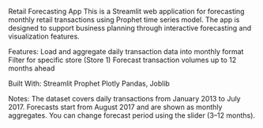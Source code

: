 Retail Forecasting App
This is a Streamlit web application for forecasting monthly retail transactions using Prophet time series model. 
The app is designed to support business planning through interactive forecasting and visualization features.

Features:
Load and aggregate daily transaction data into monthly format
Filter for specific store (Store 1)
Forecast transaction volumes up to 12 months ahead

Built With:
Streamlit
Prophet
Plotly
Pandas, Joblib

Notes:
The dataset covers daily transactions from January 2013 to July 2017.
Forecasts start from August 2017 and are shown as monthly aggregates.
You can change forecast period using the slider (3–12 months).

